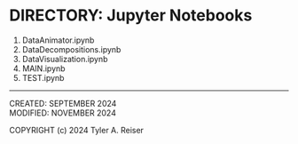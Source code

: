 
# DIRECTORY: Jupyter Notebooks

1. DataAnimator.ipynb
2. DataDecompositions.ipynb
3. DataVisualization.ipynb
4. MAIN.ipynb
5. TEST.ipynb

---

CREATED:        SEPTEMBER   2024  
MODIFIED:       NOVEMBER    2024

COPYRIGHT (c) 2024 Tyler A. Reiser
